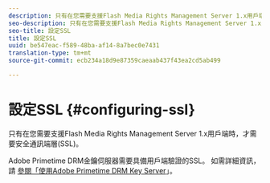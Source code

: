 ```yaml
---
description: 只有在您需要支援Flash Media Rights Management Server 1.x用戶端時，才需要安全通訊端層(SSL)。
seo-description: 只有在您需要支援Flash Media Rights Management Server 1.x用戶端時，才需要安全通訊端層(SSL)。
seo-title: 設定SSL
title: 設定SSL
uuid: be547eac-f589-48ba-af14-8a7bec0e7431
translation-type: tm+mt
source-git-commit: ecb234a18d9e87359caeaab437f43ea2cd5ab499

---
```



# 設定SSL {#configuring-ssl}

只有在您需要支援Flash Media Rights Management Server 1.x用戶端時，才需要安全通訊端層(SSL)。

Adobe Primetime DRM金鑰伺服器需要具備用戶端驗證的SSL。 如需詳細資訊，請 [參閱「使用Adobe Primetime DRM Key Server](../../using-the-drm-key-server/requirements.md)」。
